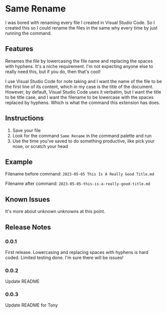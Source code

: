 # Same Rename

I was bored with renaming every file I created in Visual Studio Code.  So I created this so I could rename the files in the same why every time by just running the command.

## Features

Renames the file by lowercasing the file name and replacing the spaces with hyphens.  It's a niche requirement.  I'm not expecting anyone else to really need this, but if you do, then that's cool!

I use Visual Studio Code for note taking and I want the name of the file to be the first line of its content, which in my case is the title of the document.  However, by default, Visual Studio Code uses it verbatim, but I want the title to be title case, and I want the filename to be lowercase with the spaces replaced by hyphens.  Which is what the command this extension has does.

## Instructions

1. Save your file
2. Look for the command `Same Rename` in the command palette and run
3. Use the time you've saved to do something productive, like pick your nose, or scratch your head

## Example

Filename before command: `2023-05-05 This Is A Really Good Title.md`

Filename after command: `2023-05-05-this-is-a-really-good-title.md`

## Known Issues

It's more about unknown unknowns at this point.

## Release Notes

### 0.0.1

First release.  Lowercasing and replacing spaces with hyphens is hard coded.  Limited testing done.  I'm sure there will be issues!

### 0.0.2

Update README

### 0.0.3

Update README for Tony
